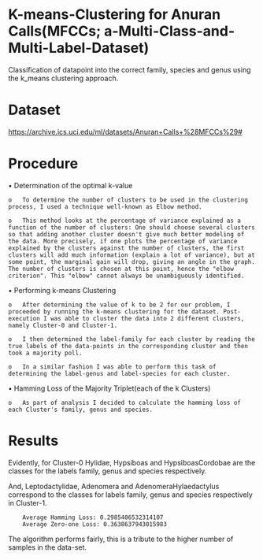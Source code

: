 # K-means-Clustering for Anuran Calls(MFCCs; a-Multi-Class-and-Multi-Label-Dataset)

Classification of datapoint into the correct family, species and genus using the k_means clustering approach. 

# Dataset

https://archive.ics.uci.edu/ml/datasets/Anuran+Calls+%28MFCCs%29#

# Procedure

•	Determination of the optimal k-value 

    o	To determine the number of clusters to be used in the clustering process, I used a technique well-known as Elbow method. 

    o	This method looks at the percentage of variance explained as a function of the number of clusters: One should choose several clusters so that adding another cluster doesn't give much better modeling of the data. More precisely, if one plots the percentage of variance explained by the clusters against the number of clusters, the first clusters will add much information (explain a lot of variance), but at some point, the marginal gain will drop, giving an angle in the graph. The number of clusters is chosen at this point, hence the "elbow criterion". This "elbow" cannot always be unambiguously identified.

•	Performing k-means Clustering 

    o	After determining the value of k to be 2 for our problem, I proceeded by running the k-means clustering for the dataset. Post-execution I was able to cluster the data into 2 different clusters, namely Cluster-0 and Cluster-1.

    o	I then determined the label-family for each cluster by reading the true labels of the data-points in the corresponding cluster and then took a majority poll.

    o	In a similar fashion I was able to perform this task of determining the label-genus and label-species for each cluster.

•	Hamming Loss of the Majority Triplet(each of the k Clusters)

    o	As part of analysis I decided to calculate the hamming loss of each Cluster's family, genus and species.

# Results

Evidently, for Cluster-0 
    Hylidae, Hypsiboas and HypsiboasCordobae are the classes for the labels family, genus and species respectively.
    
   And, Leptodactylidae, Adenomera and  AdenomeraHylaedactylus correspond to the classes for labels family, genus and species respectively in Cluster-1.

        Average Hamming Loss: 0.2985406532314107
        Average Zero-one Loss: 0.3638637943015983
        
The algorithm performs fairly, this is a tribute to the higher number of samples in the data-set.
